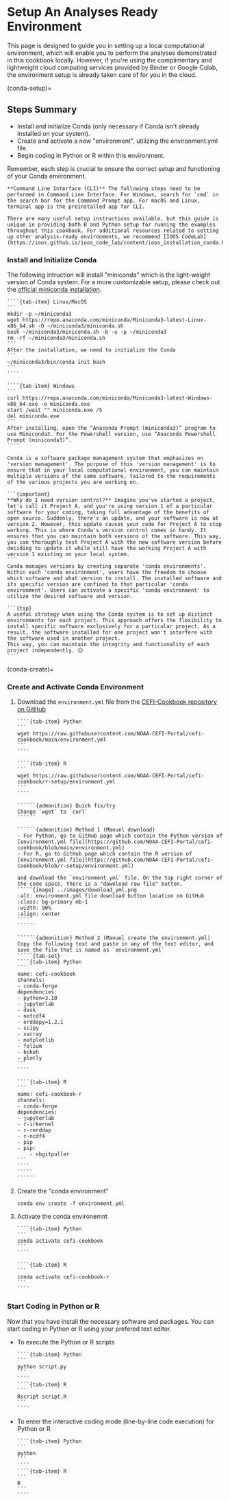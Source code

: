 # Setup An Analyses Ready Environment

This page is designed to guide you in setting up a local computational environment, which will enable you to perform the analyses demonstrated in this cookbook locally. However, if you're using the complimentary and lightweight cloud computing services provided by Binder or Google Colab, the environment setup is already taken care of for you in the cloud.

(conda-setup)=
## Steps Summary
- Install and initialize Conda (only necessary if Conda isn't already installed on your system).
- Create and activate a new "environment", utilizing the environment.yml file.
- Begin coding in Python or R within this environment. 

Remember, each step is crucial to ensure the correct setup and functioning of your Conda environment.

```{warning}
**Command Line Interface (CLI)** The following steps need to be performed in Command Line Interface. For Windows, search for `cmd` in the search bar for the Command Prompt app. For macOS and Linux, terminal app is the preinstalled app for CLI.
```
```{tip}
There are many useful setup instructions available, but this guide is unique in providing both R and Python setup for running the examples throughout this cookbook. For additional resources related to setting up other analysis-ready environments, we recommend [IOOS CodeLab](https://ioos.github.io/ioos_code_lab/content/ioos_installation_conda.html).
```


### Install and Initialize Conda
The following intruction will install "miniconda" which is the light-weight version of Conda system.
For a more customizable setup, please check out the [official miniconda installation](https://docs.anaconda.com/miniconda/#quick-command-line-install).
`````{tab-set}
````{tab-item} Linux/MacOS
```
mkdir -p ~/miniconda3
wget https://repo.anaconda.com/miniconda/Miniconda3-latest-Linux-x86_64.sh -O ~/miniconda3/miniconda.sh
bash ~/miniconda3/miniconda.sh -b -u -p ~/miniconda3
rm -rf ~/miniconda3/miniconda.sh
```
After the installation, we need to initialize the Conda
```
~/miniconda3/bin/conda init bash
``` 
````

````{tab-item} Windows
```
curl https://repo.anaconda.com/miniconda/Miniconda3-latest-Windows-x86_64.exe -o miniconda.exe
start /wait "" miniconda.exe /S
del miniconda.exe
```
After installing, open the “Anaconda Prompt (miniconda3)” program to use Miniconda3. For the Powershell version, use “Anaconda Powershell Prompt (miniconda3)”.
````
`````



````{dropdown} Why Conda? (optional read)
Conda is a software package management system that emphasizes on 'version management'. The purpose of this 'version management' is to ensure that in your local computational environment, you can maintain multiple versions of the same software, tailored to the requirements of the various projects you are working on.

```{important}
**Why do I need version control?** Imagine you've started a project, let's call it Project A, and you're using version 1 of a particular software for your coding, taking full advantage of the benefits of open source. Suddenly, there's an update, and your software is now at version 2. However, this update causes your code for Project A to stop working. This is where Conda's version control comes in handy. It ensures that you can maintain both versions of the software. This way, you can thoroughly test Project A with the new software version before deciding to update it while still have the working Project A with version 1 existing on your local system.
```
Conda manages versions by creating separate 'conda environments'. Within each 'conda environment', users have the freedom to choose which software and what version to install. The installed software and its specific version are confined to that particular 'conda environment'. Users can activate a specific 'conda environment' to utilize the desired software and version.

```{tip}
A useful strategy when using the Conda system is to set up distinct environments for each project. This approach offers the flexibility to install specific software exclusively for a particular project. As a result, the software installed for one project won't interfere with the software used in another project.
This way, you can maintain the integrity and functionality of each project independently. 😊
```
````

(conda-create)=
### Create and Activate Conda Environment
1. Download the `environment.yml` file from the [CEFI-Cookbook repository on GitHub](https://github.com/NOAA-CEFI-Portal/cefi-cookbook)
    `````{tab-set}
    ````{tab-item} Python
    ```
    wget https://raw.githubusercontent.com/NOAA-CEFI-Portal/cefi-cookbook/main/environment.yml
    ```
    ````

    ````{tab-item} R
    ```
    wget https://raw.githubusercontent.com/NOAA-CEFI-Portal/cefi-cookbook/r-setup/environment.yml
    ```
    ````
    `````


    ```````{dropdown} If you do not have wget (trouble shooting read)
    ``````{admonition} Quick fix/try
    Change `wget` to `curl`
    ``````

    ``````{admonition} Method 1 (Manuel download)
    - For Python, go to GitHub page which contain the Python version of [environment.yml file](https://github.com/NOAA-CEFI-Portal/cefi-cookbook/blob/main/environment.yml)
    - For R, go to GitHub page which contain the R version of [environment.yml file](https://github.com/NOAA-CEFI-Portal/cefi-cookbook/blob/r-setup/environment.yml)

    and download the `environment.yml` file. On the top right corner of the code space, there is a "download raw file" button.
    `````{image} ../images/download_yml.png
    :alt: environment.yml file download button location on GitHub
    :class: bg-primary mb-1
    :width: 90%
    :align: center
    `````
    ``````

    ``````{admonition} Method 2 (Manuel create the environment.yml)
    Copy the following text and paste in any of the text editor, and save the file that is named as `environment.yml`
    `````{tab-set}
    ````{tab-item} Python
    ```
    name: cefi-cookbook
    channels:
    - conda-forge
    dependencies:
    - python=3.10
    - jupyterlab
    - dask
    - netcdf4
    - erddapy=1.2.1
    - scipy
    - xarray
    - matplotlib
    - folium
    - bokeh
    - plotly
    ```
    ````

    ````{tab-item} R
    ```
    name: cefi-cookbook-r
    channels:
    - conda-forge
    dependencies:
    - jupyterlab
    - r-irkernel
    - r-rerddap
    - r-ncdf4
    - pip
    - pip:
        - nbgitpuller
    ```
    ````
    `````
    ``````
    ````````

2. Create the "conda environment"
    ```
    conda env create -f environment.yml
    ```

3. Activate the conda environemnt
    `````{tab-set}
    ````{tab-item} Python
    ```
    conda activate cefi-cookbook
    ```
    ````

    ````{tab-item} R
    ```
    conda activate cefi-cookbook-r
    ```
    ````
    `````

### Start Coding in Python or R
Now that you have install the necessary software and packages.
You can start coding in Python or R using your prefered text editor.
- To execute the Python or R scripts
    `````{tab-set}
    ````{tab-item} Python
    ```
    python script.py
    ```
    ````
    ````{tab-item} R
    ```
    Rscript script.R
    ```
    ````
    `````

- To enter the interactive coding mode (line-by-line code execution) for Python or R
    `````{tab-set}
    ````{tab-item} Python
    ```
    python
    ```
    ````
    ````{tab-item} R
    ```
    R
    ```
    ````
    `````




